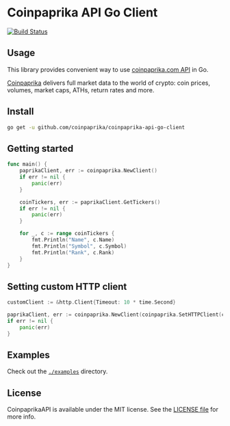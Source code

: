 # Coinpaprika API Go Client

[![Build Status](https://travis-ci.org/coinpaprika/coinpaprika-api-go-client.svg?branch=master)](https://travis-ci.org/coinpaprika/coinpaprika-api-go-client)

## Usage

This library provides convenient way to use [coinpaprika.com API](https://api.coinpaprika.com/) in Go.

[Coinpaprika](https://coinpaprika.com) delivers full market data to the world of crypto: coin prices, volumes, market caps, ATHs, return rates and more.

## Install

```bash
go get -u github.com/coinpaprika/coinpaprika-api-go-client
```

## Getting started

```go
func main() {
	paprikaClient, err := coinpaprika.NewClient()
	if err != nil {
		panic(err)
	}

	coinTickers, err := paprikaClient.GetTickers()
	if err != nil {
		panic(err)
	}

	for _, c := range coinTickers {
		fmt.Println("Name", c.Name)
		fmt.Println("Symbol", c.Symbol)
		fmt.Println("Rank", c.Rank)
	}
}

```

## Setting custom HTTP client

```go
customClient := &http.Client{Timeout: 10 * time.Second}

paprikaClient, err := coinpaprika.NewClient(coinpaprika.SetHTTPClient(customClient))
if err != nil {
    panic(err)
}
```


## Examples

Check out the [`./examples`](./examples) directory.


## License

CoinpaprikaAPI is available under the MIT license. See the [LICENSE file](./LICENSE.md) for more info.